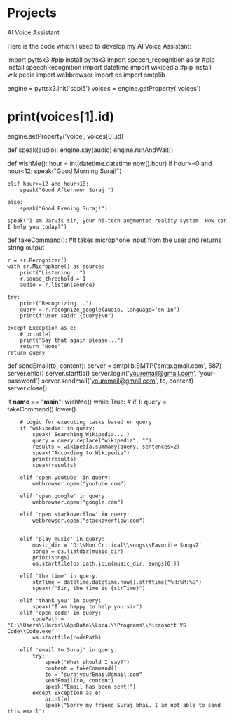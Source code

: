 # Projects
AI Voice Assistant

Here is the code which I used to develop my AI Voice Assistant:





import pyttsx3 #pip install pyttsx3
import speech_recognition as sr #pip install speechRecognition
import datetime
import wikipedia #pip install wikipedia
import webbrowser
import os
import smtplib

engine = pyttsx3.init('sapi5')
voices = engine.getProperty('voices')
# print(voices[1].id)
engine.setProperty('voice', voices[0].id)


def speak(audio):
    engine.say(audio)
    engine.runAndWait()


def wishMe():
    hour = int(datetime.datetime.now().hour)
    if hour>=0 and hour<12:
        speak("Good Morning Suraj!")

    elif hour>=12 and hour<18:
        speak("Good Afternoon Suraj!")   

    else:
        speak("Good Evening Suraj!")  

    speak("I am Jarvis sir, your hi-tech augmented reality system. How can I help you today?")       

def takeCommand():
    #It takes microphone input from the user and returns string output

    r = sr.Recognizer()
    with sr.Microphone() as source:
        print("Listening...")
        r.pause_threshold = 1
        audio = r.listen(source)

    try:
        print("Recognizing...")    
        query = r.recognize_google(audio, language='en-in')
        print(f"User said: {query}\n")

    except Exception as e:
        # print(e)    
        print("Say that again please...")  
        return "None"
    return query

def sendEmail(to, content):
    server = smtplib.SMTP('smtp.gmail.com', 587)
    server.ehlo()
    server.starttls()
    server.login('youremail@gmail.com', 'your-password')
    server.sendmail('youremail@gmail.com', to, content)
    server.close()

if __name__ == "__main__":
    wishMe()
    while True:
    # if 1:
        query = takeCommand().lower()

        # Logic for executing tasks based on query
        if 'wikipedia' in query:
            speak('Searching Wikipedia...')
            query = query.replace("wikipedia", "")
            results = wikipedia.summary(query, sentences=2)
            speak("According to Wikipedia")
            print(results)
            speak(results)

        elif 'open youtube' in query:
            webbrowser.open("youtube.com")

        elif 'open google' in query:
            webbrowser.open("google.com")

        elif 'open stackoverflow' in query:
            webbrowser.open("stackoverflow.com")   


        elif 'play music' in query:
            music_dir = 'D:\\Non Critical\\songs\\Favorite Songs2'
            songs = os.listdir(music_dir)
            print(songs)    
            os.startfile(os.path.join(music_dir, songs[0]))

        elif 'the time' in query:
            strTime = datetime.datetime.now().strftime("%H:%M:%S")    
            speak(f"Sir, the time is {strTime}")
        
        elif 'thank you' in query:
            speak("I am happy to help you sir")
        elif 'open code' in query:
            codePath = "C:\\Users\\Haris\\AppData\\Local\\Programs\\Microsoft VS Code\\Code.exe"
            os.startfile(codePath)

        elif 'email to Suraj' in query:
            try:
                speak("What should I say?")
                content = takeCommand()
                to = "surajyourEmail@gmail.com"    
                sendEmail(to, content)
                speak("Email has been sent!")
            except Exception as e:
                print(e)
                speak("Sorry my friend Suraj bhai. I am not able to send this email")    
